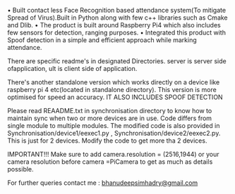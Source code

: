 • Built contact less Face Recognition based attendance system(To mitigate Spread of Virus).Built in Python along with
few c++ libraries such as Cmake and Dlib.
• The product is built around Raspberry Pi4 which also includes few sensors for detection, ranging purposes.
• Integrated this product with Spoof detection in a simple and efficient approach while marking attendance.

There are specific readme's in designated Directories.
server is server side ofapplication, ult is client side of application.

There's another standalone version which works directly on a device like raspberry pi 4 etc(located in standalone directory).
This version is more optimised for speed an accuracy.
IT ALSO INCLUDES SPOOF DETECTION

Please read REAADME.txt in synchronisation directory to know how to maintain sync when two or more devices are in use.
Code differs from single module to multiple modules. 
The modified code is also provided in Synchronisation/device1/eexec1.py , Synchronisation/device2/eexec2.py.
This is just for 2 devices. Modify the code to get more tha 2 devices.

IMPORTANT!!! Make sure to add camera.resolution = (2516,1944) or your camera resolution before camera =PiCamera to get as much as details possible.

For further queries contact me : bhanudeepsimhadry@gmail.com
